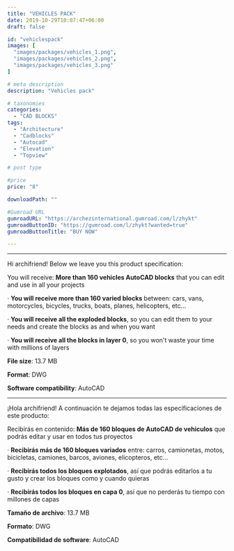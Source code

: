 ```yaml
---
title: "VEHICLES PACK"
date: 2019-10-29T10:07:47+06:00
draft: false

id: "vehiclespack"
images: [
  "images/packages/vehicles_1.png",
  "images/packages/vehicles_2.png",
  "images/packages/vehicles_3.png"
]

# meta description
description: "Vehicles pack"

# taxonomies
categories:
  - "CAD BLOCKS"
tags:
  - "Architecture"
  - "Cadblocks"
  - "Autocad"
  - "Elevation"
  - "Topview"

# post type

#price
price: "8"

downloadPath: ""

#Gumroad URL
gumroadURL: "https://archezinternational.gumroad.com/l/zhykt"
gumroadButtonID: "https://gumroad.com/l/zhykt?wanted=true"
gumroadButtonTitle: "BUY NOW"

---
```


___

Hi archifriend! Below we leave you this product specification:

You will receive: **More than 160 vehicles AutoCAD blocks** that you can edit and use in all your projects

· **You will receive more than 160 varied blocks** between: cars, vans, motorcycles, bicycles, trucks, boats, planes, helicopters, etc...

· **You will receive all the exploded blocks**, so you can edit them to your needs and create the blocks as and when you want

· **You will receive all the blocks in layer 0**, so you won't waste your time with millions of layers

**File size**: 13.7 MB

**Format**: DWG

**Software compatibility**: AutoCAD

_____

¡Hola archifriend! A continuación te dejamos todas las especificaciones de este producto:

Recibirás en contenido: **Más de 160 bloques de AutoCAD de vehiculos** que podrás editar y usar en todos tus proyectos

· **Recibirás más de 160 bloques variados** entre: carros, camionetas, motos, bicicletas, camiones, barcos, aviones, elicopteros, etc...

· **Recibirás todos los bloques explotados**, así que podrás editarlos a tu gusto y crear los bloques como y cuando quieras

· **Recibirás todos los bloques en capa 0**, así que no perderás tu tiempo con millones de capas

**Tamaño de archivo**: 13.7 MB

**Formato**: DWG

**Compatibilidad de software**: AutoCAD